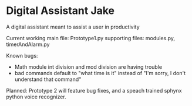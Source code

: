 # Digital Assistant Jake
 A digital assistant meant to assist a user in productivity

Current working main file: Prototype1.py
   supporting files: modules.py, timerAndAlarm.py

Known bugs:
- Math module int division and mod division are having trouble
- bad commands default to "what time is it" instead of "I'm sorry, I don't understand that command"

Planned: Prototype 2 will feature bug fixes, and a speach trained sphynx python voice recognizer. 
